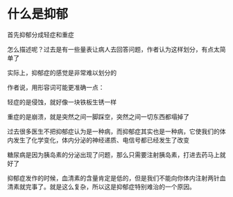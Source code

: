 # 什么是抑郁



首先抑郁分成轻症和重症

怎么描述呢？过去是有一些量表让病人去回答问题，作者认为这样划分，有点太简单了



实际上，抑郁症的感觉是非常难以划分的

作者说，用形容词可能更准确一点：

轻症的是侵蚀，就好像一块铁板生锈一样

重症的是崩溃，就是突然之间一脚踩空，突然之间一切东西都塌掉了



过去很多医生不把抑郁症认为是一种病，而抑郁症其实也是一种病，它使我们的体内发生了化学变化，体内分泌的神经递质、电信号都已经发生了改变



糖尿病是因为胰岛素的分泌出现了问题，那么只需要注射胰岛素，打进去药马上就好了

抑郁症发作的时候，血清素的含量肯定是低的，但是我们不能向你体内注射两针血清素就完事了。就是这么复杂，所以这是抑郁症特别难治的一个原因。





















